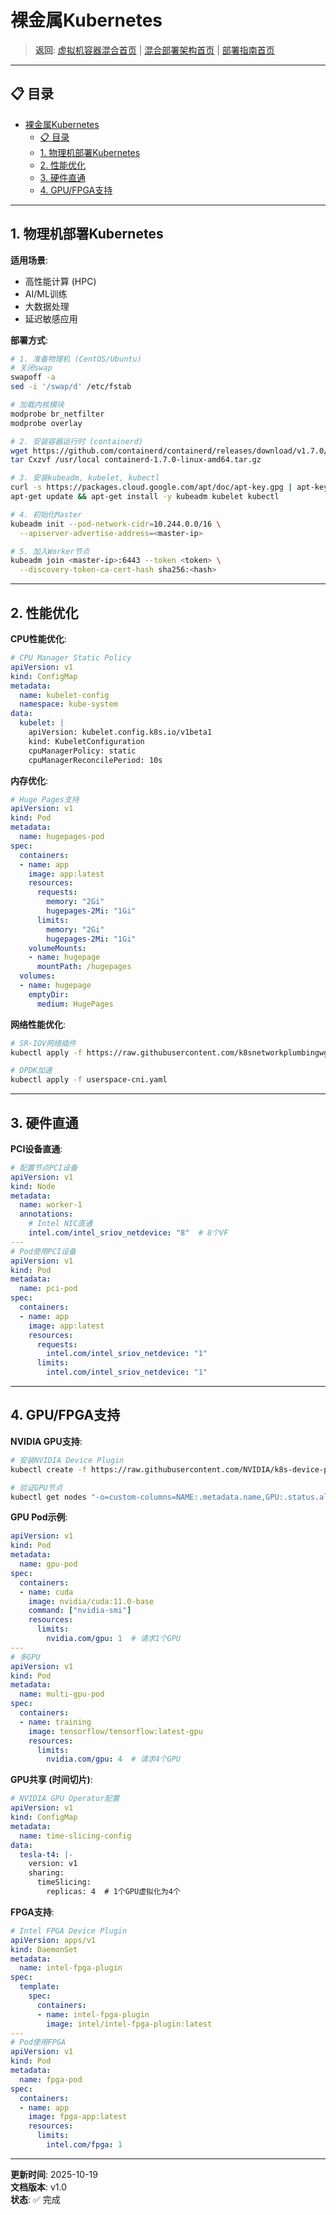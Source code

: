 # 裸金属Kubernetes

> **返回**: [虚拟机容器混合首页](README.md) | [混合部署架构首页](../README.md) | [部署指南首页](../../00_索引导航/README.md)

---

## 📋 目录

- [裸金属Kubernetes](#裸金属kubernetes)
  - [📋 目录](#-目录)
  - [1. 物理机部署Kubernetes](#1-物理机部署kubernetes)
  - [2. 性能优化](#2-性能优化)
  - [3. 硬件直通](#3-硬件直通)
  - [4. GPU/FPGA支持](#4-gpufpga支持)

---

## 1. 物理机部署Kubernetes

**适用场景**:

- 高性能计算 (HPC)
- AI/ML训练
- 大数据处理
- 延迟敏感应用

**部署方式**:

```bash
# 1. 准备物理机 (CentOS/Ubuntu)
# 关闭swap
swapoff -a
sed -i '/swap/d' /etc/fstab

# 加载内核模块
modprobe br_netfilter
modprobe overlay

# 2. 安装容器运行时 (containerd)
wget https://github.com/containerd/containerd/releases/download/v1.7.0/containerd-1.7.0-linux-amd64.tar.gz
tar Cxzvf /usr/local containerd-1.7.0-linux-amd64.tar.gz

# 3. 安装kubeadm, kubelet, kubectl
curl -s https://packages.cloud.google.com/apt/doc/apt-key.gpg | apt-key add -
apt-get update && apt-get install -y kubeadm kubelet kubectl

# 4. 初始化Master
kubeadm init --pod-network-cidr=10.244.0.0/16 \
  --apiserver-advertise-address=<master-ip>

# 5. 加入Worker节点
kubeadm join <master-ip>:6443 --token <token> \
  --discovery-token-ca-cert-hash sha256:<hash>
```

---

## 2. 性能优化

**CPU性能优化**:

```yaml
# CPU Manager Static Policy
apiVersion: v1
kind: ConfigMap
metadata:
  name: kubelet-config
  namespace: kube-system
data:
  kubelet: |
    apiVersion: kubelet.config.k8s.io/v1beta1
    kind: KubeletConfiguration
    cpuManagerPolicy: static
    cpuManagerReconcilePeriod: 10s
```

**内存优化**:

```yaml
# Huge Pages支持
apiVersion: v1
kind: Pod
metadata:
  name: hugepages-pod
spec:
  containers:
  - name: app
    image: app:latest
    resources:
      requests:
        memory: "2Gi"
        hugepages-2Mi: "1Gi"
      limits:
        memory: "2Gi"
        hugepages-2Mi: "1Gi"
    volumeMounts:
    - name: hugepage
      mountPath: /hugepages
  volumes:
  - name: hugepage
    emptyDir:
      medium: HugePages
```

**网络性能优化**:

```bash
# SR-IOV网络插件
kubectl apply -f https://raw.githubusercontent.com/k8snetworkplumbingwg/sriov-network-operator/master/deploy/operator.yaml

# DPDK加速
kubectl apply -f userspace-cni.yaml
```

---

## 3. 硬件直通

**PCI设备直通**:

```yaml
# 配置节点PCI设备
apiVersion: v1
kind: Node
metadata:
  name: worker-1
  annotations:
    # Intel NIC直通
    intel.com/intel_sriov_netdevice: "8"  # 8个VF
---
# Pod使用PCI设备
apiVersion: v1
kind: Pod
metadata:
  name: pci-pod
spec:
  containers:
  - name: app
    image: app:latest
    resources:
      requests:
        intel.com/intel_sriov_netdevice: "1"
      limits:
        intel.com/intel_sriov_netdevice: "1"
```

---

## 4. GPU/FPGA支持

**NVIDIA GPU支持**:

```bash
# 安装NVIDIA Device Plugin
kubectl create -f https://raw.githubusercontent.com/NVIDIA/k8s-device-plugin/main/nvidia-device-plugin.yml

# 验证GPU节点
kubectl get nodes "-o=custom-columns=NAME:.metadata.name,GPU:.status.allocatable.nvidia\.com/gpu"
```

**GPU Pod示例**:

```yaml
apiVersion: v1
kind: Pod
metadata:
  name: gpu-pod
spec:
  containers:
  - name: cuda
    image: nvidia/cuda:11.0-base
    command: ["nvidia-smi"]
    resources:
      limits:
        nvidia.com/gpu: 1  # 请求1个GPU
---
# 多GPU
apiVersion: v1
kind: Pod
metadata:
  name: multi-gpu-pod
spec:
  containers:
  - name: training
    image: tensorflow/tensorflow:latest-gpu
    resources:
      limits:
        nvidia.com/gpu: 4  # 请求4个GPU
```

**GPU共享 (时间切片)**:

```yaml
# NVIDIA GPU Operator配置
apiVersion: v1
kind: ConfigMap
metadata:
  name: time-slicing-config
data:
  tesla-t4: |-
    version: v1
    sharing:
      timeSlicing:
        replicas: 4  # 1个GPU虚拟化为4个
```

**FPGA支持**:

```yaml
# Intel FPGA Device Plugin
apiVersion: apps/v1
kind: DaemonSet
metadata:
  name: intel-fpga-plugin
spec:
  template:
    spec:
      containers:
      - name: intel-fpga-plugin
        image: intel/intel-fpga-plugin:latest
---
# Pod使用FPGA
apiVersion: v1
kind: Pod
metadata:
  name: fpga-pod
spec:
  containers:
  - name: app
    image: fpga-app:latest
    resources:
      limits:
        intel.com/fpga: 1
```

---

**更新时间**: 2025-10-19  
**文档版本**: v1.0  
**状态**: ✅ 完成
